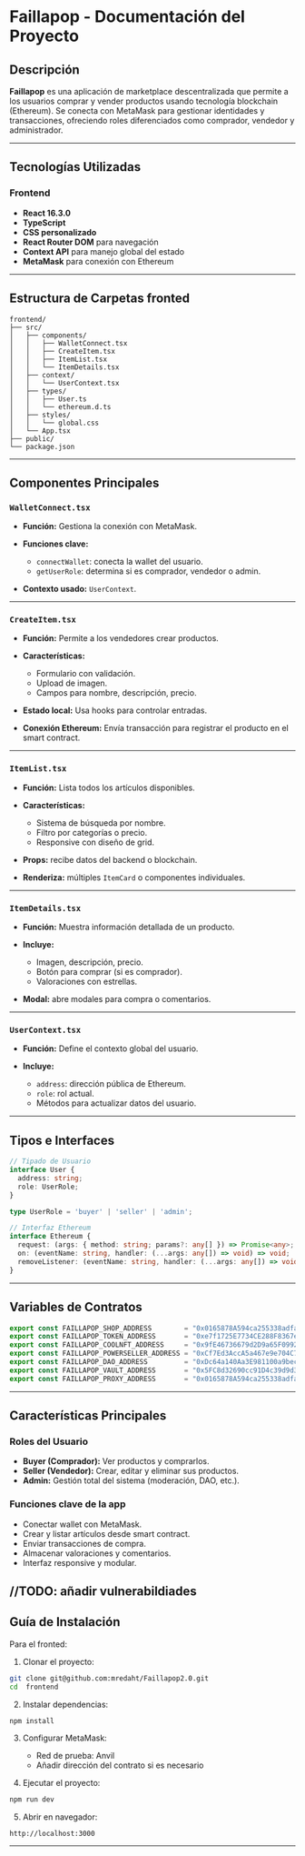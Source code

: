 # Faillapop - Documentación del Proyecto

## Descripción

**Faillapop** es una aplicación de marketplace descentralizada que permite a los usuarios comprar y vender productos usando tecnología blockchain (Ethereum). Se conecta con MetaMask para gestionar identidades y transacciones, ofreciendo roles diferenciados como comprador, vendedor y administrador.

---

## Tecnologías Utilizadas

### Frontend

* **React 16.3.0**
* **TypeScript**
* **CSS personalizado** 
* **React Router DOM** para navegación
* **Context API** para manejo global del estado
* **MetaMask** para conexión con Ethereum

---

## Estructura de Carpetas fronted

```
frontend/
├── src/
│   ├── components/
│   │   ├── WalletConnect.tsx
│   │   ├── CreateItem.tsx
│   │   ├── ItemList.tsx
│   │   └── ItemDetails.tsx
│   ├── context/
│   │   └── UserContext.tsx
│   ├── types/
│   │   ├── User.ts
│   │   └── ethereum.d.ts
│   ├── styles/
│   │   └── global.css
│   └── App.tsx
├── public/
└── package.json
```

---

## Componentes Principales

### `WalletConnect.tsx`

* **Función:** Gestiona la conexión con MetaMask.
* **Funciones clave:**

  * `connectWallet`: conecta la wallet del usuario.
  * `getUserRole`: determina si es comprador, vendedor o admin.
* **Contexto usado:** `UserContext`.

---

### `CreateItem.tsx`

* **Función:** Permite a los vendedores crear productos.
* **Características:**

  * Formulario con validación.
  * Upload de imagen.
  * Campos para nombre, descripción, precio.
* **Estado local:** Usa hooks para controlar entradas.
* **Conexión Ethereum:** Envía transacción para registrar el producto en el smart contract.

---

### `ItemList.tsx`

* **Función:** Lista todos los artículos disponibles.
* **Características:**

  * Sistema de búsqueda por nombre.
  * Filtro por categorías o precio.
  * Responsive con diseño de grid.
* **Props:** recibe datos del backend o blockchain.
* **Renderiza:** múltiples `ItemCard` o componentes individuales.

---

### `ItemDetails.tsx`

* **Función:** Muestra información detallada de un producto.
* **Incluye:**

  * Imagen, descripción, precio.
  * Botón para comprar (si es comprador).
  * Valoraciones con estrellas.
* **Modal:** abre modales para compra o comentarios.

---

### `UserContext.tsx`

* **Función:** Define el contexto global del usuario.
* **Incluye:**

  * `address`: dirección pública de Ethereum.
  * `role`: rol actual.
  * Métodos para actualizar datos del usuario.

---

## Tipos e Interfaces

```ts
// Tipado de Usuario
interface User {
  address: string;
  role: UserRole;
}

type UserRole = 'buyer' | 'seller' | 'admin';

// Interfaz Ethereum
interface Ethereum {
  request: (args: { method: string; params?: any[] }) => Promise<any>;
  on: (eventName: string, handler: (...args: any[]) => void) => void;
  removeListener: (eventName: string, handler: (...args: any[]) => void) => void;
}
```

---

## Variables de Contratos

```ts
export const FAILLAPOP_SHOP_ADDRESS        = "0x0165878A594ca255338adfa4d48449f69242Eb8F";
export const FAILLAPOP_TOKEN_ADDRESS       = "0xe7f1725E7734CE288F8367e1Bb143E90bb3F0512";
export const FAILLAPOP_COOLNFT_ADDRESS     = "0x9fE46736679d2D9a65F0992F2272dE9f3c7fa6e0";
export const FAILLAPOP_POWERSELLER_ADDRESS = "0xCf7Ed3AccA5a467e9e704C703E8D87F634fB0Fc9";
export const FAILLAPOP_DAO_ADDRESS         = "0xDc64a140Aa3E981100a9becA4E685f962f0cF6C9";
export const FAILLAPOP_VAULT_ADDRESS       = "0x5FC8d32690cc91D4c39d9d3abcBD16989F875707";
export const FAILLAPOP_PROXY_ADDRESS       = "0x0165878A594ca255338adfa4d48449f69242Eb8F";
```

---

## Características Principales

### Roles del Usuario

* **Buyer (Comprador):** Ver productos y comprarlos.
* **Seller (Vendedor):** Crear, editar y eliminar sus productos.
* **Admin:** Gestión total del sistema (moderación, DAO, etc.).

### Funciones clave de la app

* Conectar wallet con MetaMask.
* Crear y listar artículos desde smart contract.
* Enviar transacciones de compra.
* Almacenar valoraciones y comentarios.
* Interfaz responsive y modular.

//TODO: añadir vulnerabildiades
---


## Guía de Instalación

Para el fronted:

1. Clonar el proyecto:

```bash
git clone git@github.com:mredaht/Faillapop2.0.git
cd  frontend
```

2. Instalar dependencias:

```bash
npm install
```

3. Configurar MetaMask:

   * Red de prueba: Anvil
   * Añadir dirección del contrato si es necesario

4. Ejecutar el proyecto:

```bash
npm run dev
```

5. Abrir en navegador:

```
http://localhost:3000
```

---


